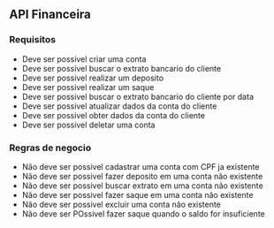 ## API Financeira

### Requisitos 

- Deve ser possivel criar uma conta 
- Deve ser possivel buscar o extrato bancario do cliente
- Deve ser possivel realizar um deposito
- Deve ser possivel realizar um saque
- Deve ser possivel buscar o extrato bancario do cliente por data
- Deve ser possivel atualizar dados da conta do cliente
- Deve ser possivel obter dados da conta do cliente
- Deve ser possivel deletar uma conta

### Regras de negocio

- Não deve ser possivel cadastrar uma conta com CPF ja existente
- Não deve ser possivel fazer deposito em uma conta não existente
- Não deve ser possivel buscar extrato em uma conta não existente
- Não deve ser possivel fazer saque em uma conta não existente
- Não deve ser possivel excluir uma conta não existente
- Não deve ser POssivel fazer saque quando o saldo for insuficiente
